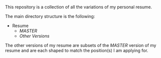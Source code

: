 This repository is a collection of all the variations of my personal resume.

The main directory structure is the following:

- Resume
	- *MASTER*
	- *Other Versions*


The other versions of my resume are subsets of the *MASTER* version of my resume 
and are each shaped to match the position(s) I am applying for.
